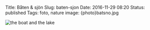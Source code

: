 Title: Båten & sjön
Slug: baten-sjon
Date: 2016-11-29 08:20
Status: published
Tags: foto, nature
image: {photo}batsno.jpg

![the boat and the lake]({photo}batsno.jpg "the boat and the lake")

